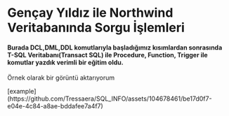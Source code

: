 <H1>Gençay Yıldız ile Northwind Veritabanında Sorgu İşlemleri</H1>

<h4>Burada DCL,DML,DDL komutlarıyla başladığımız kısımlardan sonrasında T-SQL Veritabanı(Transact SQL) ile Procedure, Function, Trigger ile komutlar yazdık verimli bir eğitim oldu.</h4>

<p>Örnek olarak bir görüntü aktarıyorum</p>
[example](https://github.com/Tressaera/SQL_INFO/assets/104678461/be17d0f7-e04e-4c84-a8ae-bddafee7a4f7)
